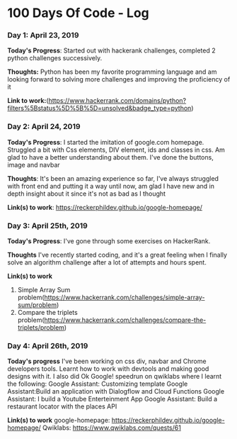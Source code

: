 # 100 Days Of Code - Log

### Day 1: April 23, 2019 

**Today's Progress**: Started out with hackerank challenges, completed 2 python challenges successively.

**Thoughts:** Python has been my favorite programming language and am looking forward to solving more challenges and improving the proficiency of it

**Link to work:**(https://www.hackerrank.com/domains/python?filters%5Bstatus%5D%5B%5D=unsolved&badge_type=python)

### Day 2: April 24, 2019 

**Today's Progress**: I started the imitation of google.com homepage. Struggled a bit with Css elements, DIV element, ids and classes in css. Am glad to have a better understanding about them. I've done the buttons, image and navbar

**Thoughts**: It's been an amazing experience so far, I've always struggled with front end and putting it a way until now,  am glad I have new and in depth insight about it since it's not as bad as I thought

**Link(s) to work**: https://reckerphildev.github.io/google-homepage/


### Day 3: April 25th, 2019

**Today's Progress**: I've gone through some exercises on HackerRank.

**Thoughts** I've recently started coding, and it's a great feeling when I finally solve an algorithm challenge after a lot of attempts and hours spent.


**Link(s) to work**
1. Simple Array Sum problem(https://www.hackerrank.com/challenges/simple-array-sum/problem)
2. Compare the triplets problem(https://www.hackerrank.com/challenges/compare-the-triplets/problem)

### Day 4: April 26th, 2019

**Today's progress** I've been working on css div, navbar and Chrome developers tools. Learnt how to work with devtools and making good designs with it. 
I also did Ok Google! speedrun on qwiklabs where I learnt the following:
Google Assistant: Customizing template
Google Assistant:Build an application with Dialogflow and Cloud Functions
Google Assistant: I build a Youtube Enterteinment App
Google Assistant: Build a restaurant locator with the places API


**Link(s) to work**
google-homepage: https://reckerphildev.github.io/google-homepage/
Qwiklabs: https://www.qwiklabs.com/quests/61
